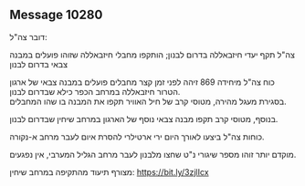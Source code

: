## Message 10280

דובר צה"ל: 

צה"ל תקף יעדי חיזבאללה בדרום לבנון; הותקפו מחבלי חיזבאללה שזוהו פועלים במבנה צבאי בדרום לבנון

כוח צה"ל מיחידה 869 זיהה לפני זמן קצר מחבלים פועלים במבנה צבאי של ארגון הטרור חיזבאללה במרחב הכפר כילא שבדרום לבנון.  
בסגירת מעגל מהירה, מטוסי קרב של חיל האוויר תקפו את המבנה בו שהו המחבלים.

בנוסף, מטוסי קרב תקפו מבנה צבאי נוסף של הארגון במרחב שיחין שבדרום לבנון. 

כוחות צה"ל ביצעו לאורך היום ירי ארטילרי להסרת איום לעבר מרחב א-נקורה. 

מוקדם יותר זוהו מספר שיגורי נ"ט שחצו מלבנון לעבר מרחב הגליל המערבי, אין נפגעים.

מצורף תיעוד מהתקיפה במרחב שיחין: https://bit.ly/3zjlIcx

